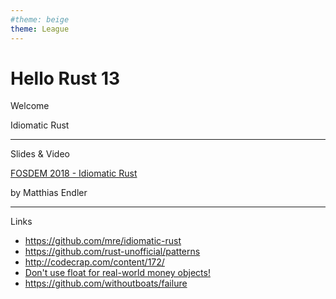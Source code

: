 ```yaml
---
#theme: beige
theme: League
---
```

# Hello Rust 13

Welcome

Idiomatic Rust

---

Slides & Video

[FOSDEM 2018 - Idiomatic Rust](https://archive.fosdem.org/2018/schedule/event/rust_idiomatic/)

by Matthias Endler

---

Links

- https://github.com/mre/idiomatic-rust
- https://github.com/rust-unofficial/patterns
- http://codecrap.com/content/172/
- [Don't use float for real-world money objects!](https://deque.blog/2017/08/17/a-study-of-4-money-class-designs-featuring-martin-fowler-kent-beck-and-ward-cunningham-implementations/)
- https://github.com/withoutboats/failure